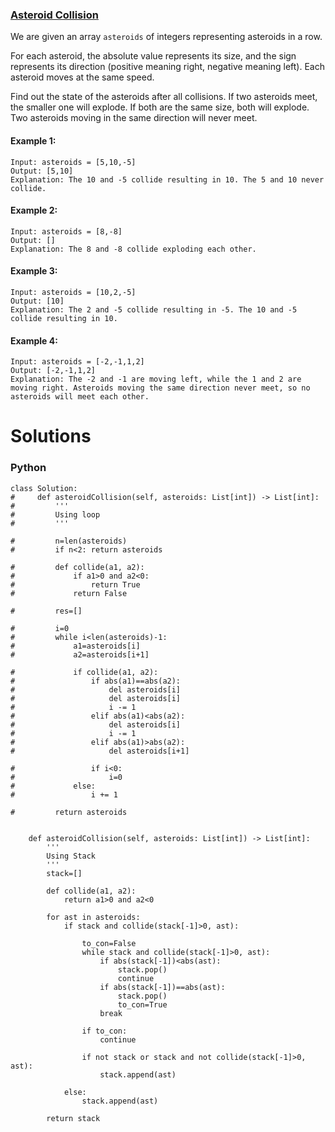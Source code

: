 ### [Asteroid Collision](https://leetcode.com/problems/asteroid-collision/) <br>

We are given an array `asteroids` of integers representing asteroids in a row.

For each asteroid, the absolute value represents its size, and the sign represents its direction (positive meaning right, negative meaning left). Each asteroid moves at the same speed.

Find out the state of the asteroids after all collisions. If two asteroids meet, the smaller one will explode. If both are the same size, both will explode. Two asteroids moving in the same direction will never meet.



#### Example 1:

```
Input: asteroids = [5,10,-5]
Output: [5,10]
Explanation: The 10 and -5 collide resulting in 10. The 5 and 10 never collide.

```

#### Example 2:

```
Input: asteroids = [8,-8]
Output: []
Explanation: The 8 and -8 collide exploding each other.

```

#### Example 3:

```
Input: asteroids = [10,2,-5]
Output: [10]
Explanation: The 2 and -5 collide resulting in -5. The 10 and -5 collide resulting in 10.

```

#### Example 4:

```
Input: asteroids = [-2,-1,1,2]
Output: [-2,-1,1,2]
Explanation: The -2 and -1 are moving left, while the 1 and 2 are moving right. Asteroids moving the same direction never meet, so no asteroids will meet each other.

```


# Solutions

### Python
```
class Solution:
#     def asteroidCollision(self, asteroids: List[int]) -> List[int]:
#         '''
#         Using loop
#         '''
        
#         n=len(asteroids)
#         if n<2: return asteroids

#         def collide(a1, a2):
#             if a1>0 and a2<0:
#                 return True
#             return False
        
#         res=[]
        
#         i=0
#         while i<len(asteroids)-1:
#             a1=asteroids[i]
#             a2=asteroids[i+1]
            
#             if collide(a1, a2):
#                 if abs(a1)==abs(a2):
#                     del asteroids[i]
#                     del asteroids[i]
#                     i -= 1
#                 elif abs(a1)<abs(a2):
#                     del asteroids[i]
#                     i -= 1
#                 elif abs(a1)>abs(a2):
#                     del asteroids[i+1]
                    
#                 if i<0:
#                     i=0
#             else:
#                 i += 1
        
#         return asteroids
        
        
    def asteroidCollision(self, asteroids: List[int]) -> List[int]:
        '''
        Using Stack
        '''
        stack=[]
        
        def collide(a1, a2):
            return a1>0 and a2<0
        
        for ast in asteroids:
            if stack and collide(stack[-1]>0, ast): 
                
                to_con=False
                while stack and collide(stack[-1]>0, ast): 
                    if abs(stack[-1])<abs(ast):
                        stack.pop()
                        continue
                    if abs(stack[-1])==abs(ast):
                        stack.pop()
                        to_con=True
                    break
                    
                if to_con:
                    continue
                    
                if not stack or stack and not collide(stack[-1]>0, ast): 
                    stack.append(ast)        
                    
            else:
                stack.append(ast)        
        
        return stack

```
